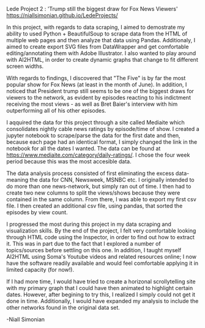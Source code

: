 Lede Project 2 : 'Trump still the biggest draw for Fox News Viewers'
 https://niallsimonian.github.io/LedeProjects/

In this project, with regards to data scraping, I aimed to demostrate my ability to used Python + BeautifulSoup to scrape data from the HTML of multiple web pages and then analyze that data using Pandas. 
Additionaly, I aimed to create export SVG files from DataWrapper and get comfortable editing/annotating them with Adobe Illustrator. I also wanted to play around with AI2HTML, in order to create dynamic graphs that change to fit different screen widths. 

With regards to findings, I discovered that "The Five" is by far the most popular show for Fox News (at least in the month of June). In addition, I noticed that President trump still seems to be one of the biggest draws for viewers to the network, as evident by episodes reacting to his indictment receiving the most views - as well as Bret Baier's interview with him outperforming all of his other episodes. 

I aqquired the data for this project through a site called Mediaite which consolidates nightly cable news ratings by episode/time of show. I created a jupyter notebook to scrape/parse the data for the first date and then, because each page had an identical format, I simply changed the link in the notebook for all the dates I wanted. The data can be found at https://www.mediaite.com/category/daily-ratings/. I chose the four week period because this was the most accesible data. 
 
The data analysis process consisted of first eliminating the excess data- meaning the data for CNN, Newsweek, MSNBC etc. I originally intended to do more than one news-network, but simply ran out of time. I then had to create two new columns to split the views/shows because they were contained in the same column. From there, I was able to export my first csv file. I then created an additional csv file, using pandas, that sorted the episodes by view count. 

I progressed the most during this project in my data scraping and visualization skills. By the end of the project, I felt very comfortable looking through HTML code using the Inspector, in order to find out how to extract it. This was in part due to the fact that I explored a number of topics/sources before settling on this one. In addition, I taught myself AI2HTML using Soma's Youtube videos and related resources online; I now have the software readily available and would feel comfortable applying it in limited capacity (for now!). 

If I had more time, I would have tried to create a horizonal scrollytelling site with my primary graph that I could have then animated to highlight certain dates. However, after begining to try this, I realized I simply could not get it done in time. Additionally, I would have expanded my analysis to include the other networks found in the original data set.  

-Niall Simonian
